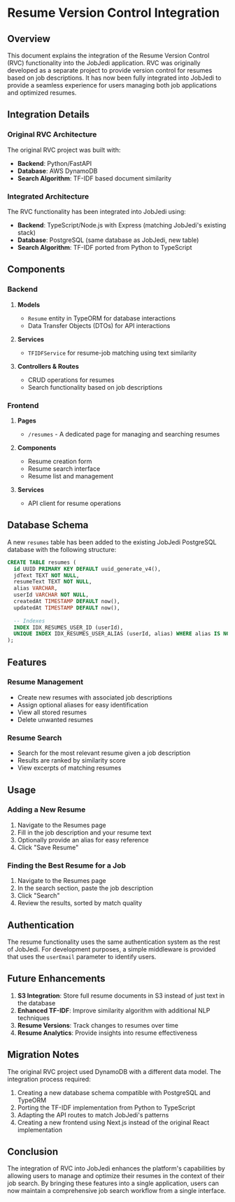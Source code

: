 # Resume Version Control Integration

## Overview

This document explains the integration of the Resume Version Control (RVC) functionality into the JobJedi application. RVC was originally developed as a separate project to provide version control for resumes based on job descriptions. It has now been fully integrated into JobJedi to provide a seamless experience for users managing both job applications and optimized resumes.

## Integration Details

### Original RVC Architecture

The original RVC project was built with:
- **Backend**: Python/FastAPI
- **Database**: AWS DynamoDB
- **Search Algorithm**: TF-IDF based document similarity

### Integrated Architecture

The RVC functionality has been integrated into JobJedi using:
- **Backend**: TypeScript/Node.js with Express (matching JobJedi's existing stack)
- **Database**: PostgreSQL (same database as JobJedi, new table)
- **Search Algorithm**: TF-IDF ported from Python to TypeScript

## Components

### Backend

1. **Models**
   - `Resume` entity in TypeORM for database interactions
   - Data Transfer Objects (DTOs) for API interactions

2. **Services**
   - `TFIDFService` for resume-job matching using text similarity

3. **Controllers & Routes**
   - CRUD operations for resumes
   - Search functionality based on job descriptions

### Frontend

1. **Pages**
   - `/resumes` - A dedicated page for managing and searching resumes

2. **Components**
   - Resume creation form
   - Resume search interface
   - Resume list and management

3. **Services**
   - API client for resume operations

## Database Schema

A new `resumes` table has been added to the existing JobJedi PostgreSQL database with the following structure:

```sql
CREATE TABLE resumes (
  id UUID PRIMARY KEY DEFAULT uuid_generate_v4(),
  jdText TEXT NOT NULL,
  resumeText TEXT NOT NULL,
  alias VARCHAR,
  userId VARCHAR NOT NULL,
  createdAt TIMESTAMP DEFAULT now(),
  updatedAt TIMESTAMP DEFAULT now(),
  
  -- Indexes
  INDEX IDX_RESUMES_USER_ID (userId),
  UNIQUE INDEX IDX_RESUMES_USER_ALIAS (userId, alias) WHERE alias IS NOT NULL
);
```

## Features

### Resume Management

- Create new resumes with associated job descriptions
- Assign optional aliases for easy identification
- View all stored resumes
- Delete unwanted resumes

### Resume Search

- Search for the most relevant resume given a job description
- Results are ranked by similarity score
- View excerpts of matching resumes

## Usage

### Adding a New Resume

1. Navigate to the Resumes page
2. Fill in the job description and your resume text
3. Optionally provide an alias for easy reference
4. Click "Save Resume"

### Finding the Best Resume for a Job

1. Navigate to the Resumes page
2. In the search section, paste the job description
3. Click "Search"
4. Review the results, sorted by match quality

## Authentication

The resume functionality uses the same authentication system as the rest of JobJedi. For development purposes, a simple middleware is provided that uses the `userEmail` parameter to identify users.

## Future Enhancements

1. **S3 Integration**: Store full resume documents in S3 instead of just text in the database
2. **Enhanced TF-IDF**: Improve similarity algorithm with additional NLP techniques
3. **Resume Versions**: Track changes to resumes over time
4. **Resume Analytics**: Provide insights into resume effectiveness

## Migration Notes

The original RVC project used DynamoDB with a different data model. The integration process required:

1. Creating a new database schema compatible with PostgreSQL and TypeORM
2. Porting the TF-IDF implementation from Python to TypeScript
3. Adapting the API routes to match JobJedi's patterns
4. Creating a new frontend using Next.js instead of the original React implementation

## Conclusion

The integration of RVC into JobJedi enhances the platform's capabilities by allowing users to manage and optimize their resumes in the context of their job search. By bringing these features into a single application, users can now maintain a comprehensive job search workflow from a single interface.
